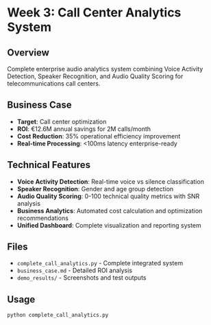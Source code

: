 # Week 3: Call Center Analytics System

## Overview
Complete enterprise audio analytics system combining Voice Activity Detection, Speaker Recognition, and Audio Quality Scoring for telecommunications call centers.

## Business Case
- **Target**: Call center optimization
- **ROI**: €12.6M annual savings for 2M calls/month
- **Cost Reduction**: 35% operational efficiency improvement
- **Real-time Processing**: <100ms latency enterprise-ready

## Technical Features
- **Voice Activity Detection**: Real-time voice vs silence classification
- **Speaker Recognition**: Gender and age group detection
- **Audio Quality Scoring**: 0-100 technical quality metrics with SNR analysis
- **Business Analytics**: Automated cost calculation and optimization recommendations
- **Unified Dashboard**: Complete visualization and reporting system

## Files
- `complete_call_analytics.py` - Complete integrated system
- `business_case.md` - Detailed ROI analysis
- `demo_results/` - Screenshots and test outputs

## Usage
```bash
python complete_call_analytics.py
